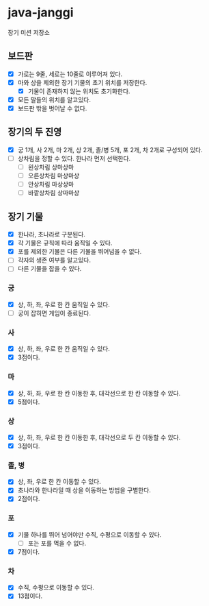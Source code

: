 # java-janggi

장기 미션 저장소

## 보드판

- [x] 가로는 9줄, 세로는 10줄로 이루어져 있다.
- [x] 마와 상을 제외한 장기 기물의 초기 위치를 저장한다.
    - [x] 기물이 존재하지 않는 위치도 초기화한다.
- [x] 모든 말들의 위치를 알고있다.
- [x] 보드판 밖을 벗어날 수 없다.

## 장기의 두 진영

- [x] 궁 1개, 사 2개, 마 2개, 상 2개, 졸/병 5개, 포 2개, 차 2개로 구성되어 있다.
- [ ] 상차림을 정할 수 있다. 한나라 먼저 선택한다.
    - [ ] 왼상차림 상마상마
    - [ ] 오른상차림 마상마상
    - [ ] 안상차림 마상상마
    - [ ] 바깥상차림 상마마상

## 장기 기물

- [x] 한나라, 초나라로 구분된다.
- [x] 각 기물은 규칙에 따라 움직일 수 있다.
- [x] 포를 제외한 기물은 다른 기물을 뛰어넘을 수 없다.
- [ ] 각자의 생존 여부를 알고있다.
- [ ] 다른 기물을 잡을 수 있다.

### 궁

- [x] 상, 하, 좌, 우로 한 칸 움직일 수 있다.
- [ ] 궁이 잡히면 게임이 종료된다.

### 사

- [x] 상, 하, 좌, 우로 한 칸 움직일 수 있다.
- [x] 3점이다.

### 마

- [x] 상, 하, 좌, 우로 한 칸 이동한 후, 대각선으로 한 칸 이동할 수 있다.
- [x] 5점이다.

### 상

- [x] 상, 하, 좌, 우로 한 칸 이동한 후, 대각선으로 두 칸 이동할 수 있다.
- [x] 3점이다.

### 졸, 병

- [x] 상, 좌, 우로 한 칸 이동할 수 있다.
- [x] 초나라와 한나라일 때 상을 이동하는 방법을 구별한다.
- [x] 2점이다.

### 포

- [x] 기물 하나를 뛰어 넘어야만 수직, 수평으로 이동할 수 있다.
    - [ ] 포는 포를 먹을 수 없다.
- [x] 7점이다.

### 차

- [x] 수직, 수평으로 이동할 수 있다.
- [x] 13점이다.
